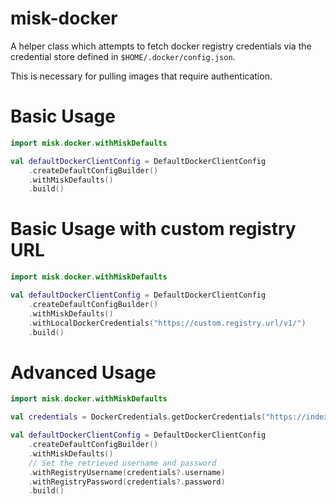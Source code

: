# misk-docker

A helper class which attempts to fetch docker registry credentials via the credential store defined
in `$HOME/.docker/config.json`.

This is necessary for pulling images that require authentication.

# Basic Usage

```kotlin
import misk.docker.withMiskDefaults

val defaultDockerClientConfig = DefaultDockerClientConfig
    .createDefaultConfigBuilder()
    .withMiskDefaults()
    .build()
```

# Basic Usage with custom registry URL

```kotlin
import misk.docker.withMiskDefaults

val defaultDockerClientConfig = DefaultDockerClientConfig
    .createDefaultConfigBuilder()
    .withMiskDefaults()
    .withLocalDockerCredentials("https://custom.registry.url/v1/")
    .build()
```

# Advanced Usage

```kotlin
import misk.docker.withMiskDefaults

val credentials = DockerCredentials.getDockerCredentials("https://index.docker.io/v1/")

val defaultDockerClientConfig = DefaultDockerClientConfig
    .createDefaultConfigBuilder()
    .withMiskDefaults()
    // Set the retrieved username and password
    .withRegistryUsername(credentials?.username)
    .withRegistryPassword(credentials?.password)
    .build()
```